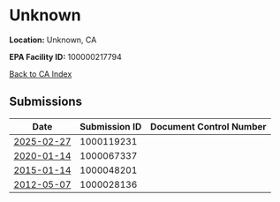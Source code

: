 # Unknown

**Location:** Unknown, CA

**EPA Facility ID:** 100000217794

[Back to CA Index](../../index.md)

## Submissions

| Date | Submission ID | Document Control Number |
|------|--------------|-------------------------|
| [2025-02-27](submissions/1000119231.md) | 1000119231 |  |
| [2020-01-14](submissions/1000067337.md) | 1000067337 |  |
| [2015-01-14](submissions/1000048201.md) | 1000048201 |  |
| [2012-05-07](submissions/1000028136.md) | 1000028136 |  |
